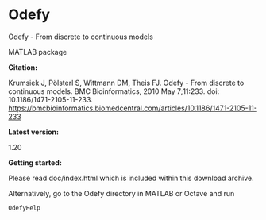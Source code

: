 # Odefy

Odefy - From discrete to continuous models

MATLAB package

**Citation:**

Krumsiek J, Pölsterl S, Wittmann DM, Theis FJ.
Odefy - From discrete to continuous models.
BMC Bioinformatics, 2010 May 7;11:233.
doi: 10.1186/1471-2105-11-233.
https://bmcbioinformatics.biomedcentral.com/articles/10.1186/1471-2105-11-233

**Latest version:**

1.20

**Getting started:**

Please read doc/index.html which is included within this download archive.

Alternatively, go to the Odefy directory in MATLAB or Octave and run
```r
OdefyHelp
```

